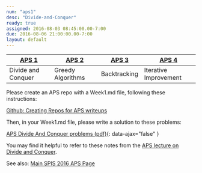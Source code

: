 ```yaml
---
num: "aps1"
desc: "Divide-and-Conquer"
ready: true
assigned: 2016-08-03 08:45:00.00-7:00
due: 2016-08-06 21:00:00.00-7:00
layout: default
---
```


| [APS 1](/hwk/aps1/) | [APS 2](/hwk/aps2/) | [APS 3](/hwk/aps3/)   | [APS 4](/hwk/aps4/) | 
|---------------------|---------------------|-----------------------|---------------------|
| Divide and Conquer  | Greedy Algorithms   | Backtracking          |  Iterative Improvement |

Please create an APS repo with a Week1.md file, following these instructions:

[Github: Creating Repos for APS writeups](/topics/github_aps_writeups/)

Then, in your Week1.md file, please write a solution to these problems:

[APS Divide And Conquer problems (pdf)](aps_dc_problems.pdf){: data-ajax="false" }

You may find it helpful to refer to these notes from the [APS lecture on Divide and Conquer](aps_dc_lecture.pdf).

See also: [Main SPIS 2016 APS Page](https://sites.google.com/a/eng.ucsd.edu/spis/home/2016_academicprogram/2016_aps)
